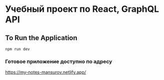 
# Учебный проект по React, GraphQL API

## To Run the Application

```
npm run dev
```
### Готовое приложение доступно по адресу
https://my-notes-mansurov.netlify.app/
